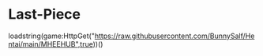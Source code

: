 # Last-Piece
loadstring(game:HttpGet("https://raw.githubusercontent.com/BunnySalf/Hentai/main/MHEEHUB",true))()
